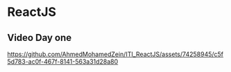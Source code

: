 # ReactJS


## Video Day one 



https://github.com/AhmedMohamedZein/ITI_ReactJS/assets/74258945/c5f5d783-ac0f-467f-8141-563a31d28a80

